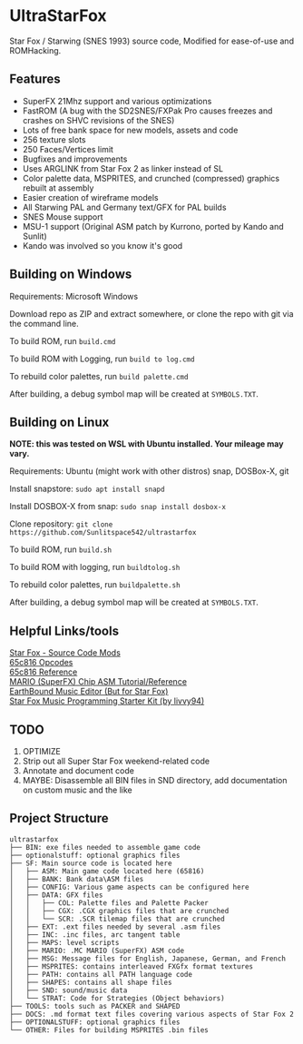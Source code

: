 
# UltraStarFox
Star Fox / Starwing (SNES 1993) source code, Modified for ease-of-use and ROMHacking.

## Features

- SuperFX 21Mhz support and various optimizations
- FastROM (A bug with the SD2SNES/FXPak Pro causes freezes and crashes on SHVC revisions of the SNES)
- Lots of free bank space for new models, assets and code
- 256 texture slots
- 250 Faces/Vertices limit
- Bugfixes and improvements
- Uses ARGLINK from Star Fox 2 as linker instead of SL
- Color palette data, MSPRITES, and crunched (compressed) graphics rebuilt at assembly
- Easier creation of wireframe models
- All Starwing PAL and Germany text/GFX for PAL builds
- SNES Mouse support
- MSU-1 support (Original ASM patch by Kurrono, ported by Kando and Sunlit)
- Kando was involved so you know it's good

## Building on Windows

Requirements: Microsoft Windows

Download repo as ZIP and extract somewhere, or clone the repo with git via the command line.  

To build ROM, run ``build.cmd``  

To build ROM with Logging, run ``build to log.cmd``

To rebuild color palettes, run ``build palette.cmd``  

After building, a debug symbol map will be created at ``SYMBOLS.TXT``.

## Building on Linux

**NOTE: this was tested on WSL with Ubuntu installed. Your mileage may vary.**  

Requirements: Ubuntu (might work with other distros) snap, DOSBox-X, git  

Install snapstore: ``sudo apt install snapd``  

Install DOSBOX-X from snap: ``sudo snap install dosbox-x``  

Clone repository: ``git clone https://github.com/Sunlitspace542/ultrastarfox``  

To build ROM, run ``build.sh``  

To build ROM with logging, run ``buildtolog.sh``  

To rebuild color palettes, run ``buildpalette.sh``  

After building, a debug symbol map will be created at ``SYMBOLS.TXT``.  

## Helpful Links/tools

[Star Fox - Source Code Mods](https://docs.google.com/document/d/1kdgPCBeQFYsAepSDNpmwO8ZysRJjdnwK_5gWT2FFQEk/edit?usp=sharing)  
[65c816 Opcodes](https://undisbeliever.net/snesdev/65816-opcodes.html)  
[65c816 Reference](https://wiki.superfamicom.org/65816-reference)  
[MARIO (SuperFX) Chip ASM Tutorial/Reference](https://en.m.wikibooks.org/wiki/Super_NES_Programming/Super_FX_tutorial)  
[EarthBound Music Editor (But for Star Fox)](https://github.com/phonymike/ebmused4sf/)  
[Star Fox Music Programming Starter Kit (by livvy94)](https://www.dropbox.com/sh/m3sk75dmsyx5tey/AACLDXVcQEJk3ezQCDBitEs7a?dl=0)

## TODO
1. OPTIMIZE  
2. Strip out all Super Star Fox weekend-related code  
3. Annotate and document code  
4. MAYBE: Disassemble all BIN files in SND directory, add documentation on custom music and the like  

## Project Structure
```
ultrastarfox
├── BIN: exe files needed to assemble game code
├── optionalstuff: optional graphics files
├── SF: Main source code is located here
│   ├── ASM: Main game code located here (65816)
│   ├── BANK: Bank data\ASM files
│   ├── CONFIG: Various game aspects can be configured here
│   ├── DATA: GFX files
│   │   ├── COL: Palette files and Palette Packer
│   │   ├── CGX: .CGX graphics files that are crunched
│   │   └── SCR: .SCR tilemap files that are crunched
│   ├── EXT: .ext files needed by several .asm files
│   ├── INC: .inc files, arc tangent table
│   ├── MAPS: level scripts
│   ├── MARIO: .MC MARIO (SuperFX) ASM code
│   ├── MSG: Message files for English, Japanese, German, and French
│   ├── MSPRITES: contains interleaved FXGfx format textures
│   ├── PATH: contains all PATH language code
│   ├── SHAPES: contains all shape files
│   ├── SND: sound/music data
│   └── STRAT: Code for Strategies (Object behaviors)
├── TOOLS: tools such as PACKER and SHAPED
├── DOCS: .md format text files covering various aspects of Star Fox 2
├── OPTIONALSTUFF: optional graphics files
└── OTHER: Files for building MSPRITES .bin files
```
